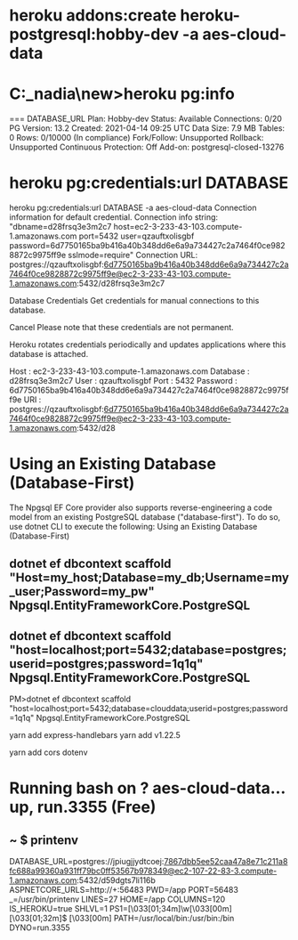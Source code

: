 # heroku addons:create heroku-postgresql:hobby-dev -a  aes-cloud-data

# C:\_nadia\new>heroku pg:info
=== DATABASE_URL
Plan:                  Hobby-dev
Status:                Available
Connections:           0/20
PG Version:            13.2
Created:               2021-04-14 09:25 UTC
Data Size:             7.9 MB
Tables:                0
Rows:                  0/10000 (In compliance)
Fork/Follow:           Unsupported
Rollback:              Unsupported
Continuous Protection: Off
Add-on:                postgresql-closed-13276

# heroku pg:credentials:url DATABASE

heroku pg:credentials:url DATABASE  -a  aes-cloud-data
Connection information for default credential.
Connection info string:
   "dbname=d28frsq3e3m2c7 host=ec2-3-233-43-103.compute-1.amazonaws.com port=5432 user=qzauftxolisgbf password=6d7750165ba9b416a40b348dd6e6a9a734427c2a7464f0ce9828872c9975ff9e sslmode=require"
Connection URL:
   postgres://qzauftxolisgbf:6d7750165ba9b416a40b348dd6e6a9a734427c2a7464f0ce9828872c9975ff9e@ec2-3-233-43-103.compute-1.amazonaws.com:5432/d28frsq3e3m2c7
   
   
  Database Credentials
Get credentials for manual connections to this database.

Cancel
Please note that these credentials are not permanent.

Heroku rotates credentials periodically and updates applications where this database is attached.

Host : ec2-3-233-43-103.compute-1.amazonaws.com
Database : d28frsq3e3m2c7
User : qzauftxolisgbf
Port : 5432
Password : 6d7750165ba9b416a40b348dd6e6a9a734427c2a7464f0ce9828872c9975ff9e
URI : postgres://qzauftxolisgbf:6d7750165ba9b416a40b348dd6e6a9a734427c2a7464f0ce9828872c9975ff9e@ec2-3-233-43-103.compute-1.amazonaws.com:5432/d28



# Using an Existing Database (Database-First)
The Npgsql EF Core provider also supports reverse-engineering a code model from an existing PostgreSQL database ("database-first"). 
To do so, use dotnet CLI to execute the following:
Using an Existing Database (Database-First)
## dotnet ef dbcontext scaffold "Host=my_host;Database=my_db;Username=my_user;Password=my_pw" Npgsql.EntityFrameworkCore.PostgreSQL

## dotnet ef dbcontext scaffold "host=localhost;port=5432;database=postgres;userid=postgres;password=1q1q" Npgsql.EntityFrameworkCore.PostgreSQL

  PM>dotnet ef dbcontext scaffold "host=localhost;port=5432;database=clouddata;userid=postgres;password=1q1q" Npgsql.EntityFrameworkCore.PostgreSQL


  yarn add  express-handlebars
yarn add v1.22.5

yarn add cors dotenv

# Running bash on ? aes-cloud-data... up, run.3355 (Free)
## ~ $ printenv
DATABASE_URL=postgres://jpiugjjydtcoej:7867dbb5ee52caa47a8e71c211a8fc688a99360a931ff79bc0ff53567b978349@ec2-107-22-83-3.compute-1.amazonaws.com:5432/d59dgts7li116b
ASPNETCORE_URLS=http://+:56483
PWD=/app
PORT=56483
_=/usr/bin/printenv
LINES=27
HOME=/app
COLUMNS=120
IS_HEROKU=true
SHLVL=1
PS1=\[\033[01;34m\]\w\[\033[00m\] \[\033[01;32m\]$ \[\033[00m\]
PATH=/usr/local/bin:/usr/bin:/bin
DYNO=run.3355